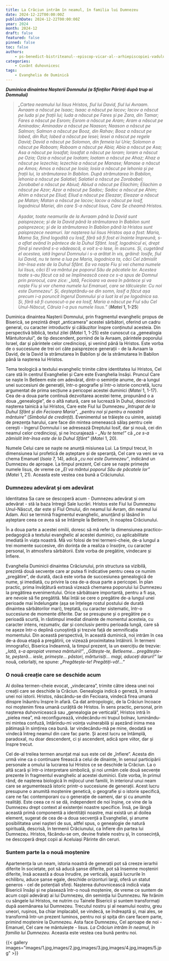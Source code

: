 ```yaml
---
title: La Crăciun intrăm în neamul, în familia lui Dumnezeu
date: 2024-12-22T00:00:00Z
publishDate: 2024-12-22T00:00:00Z
year: 2024
month: 2024-12
draft: false
featured: false
pinned: false
toc: false
authors:
    - ps-benedict-bistriteanul--episcop-vicar-al--arhiepiscopiei-vadului--feleacului-si-clujului
categories:
    - Cuvânt duhovnicesc
tags:
    - Evanghelia de Duminică
---
```

_**Duminica dinaintea Nașterii Domnului (a Sfinților Părinți după trup ai Domnului)**_

> _„Cartea neamului lui Iisus Hristos, fiul lui David, fiul lui Avraam. Avraam a născut pe Isaac; Isaac a născut pe Iacov; Iacov a născut pe Iuda și pe frații lui; Iuda a născut pe Fares și pe Zara, din Tamar; Fares a născut pe Esrom; Esrom a născut pe Aram; Aram a născut pe Aminadav; Aminadav a născut pe Naason; Naason a născut pe Salmon; Salmon a născut pe Booz, din Rahav; Booz a născut pe Iobed, din Rut; Iobed a născut pe Iesei; Iesei a născut pe regele David; David a născut pe Solomon, din femeia lui Urie; Solomon a născut pe Roboam; Roboam a născut pe Abia; Abia a născut pe Asa; Asa a născut pe Iosafat; Iosafat a născut pe Ioram; Ioram a născut pe Ozia; Ozia a născut pe Ioatam; Ioatam a născut pe Ahaz; Ahaz a născut pe Iezechia; Iezechia a născut pe Manase; Manase a născut pe Amos; Amos a născut pe Iosia; Iosia a născut pe Iehonia și pe frații lui, la strămutarea în Babilon. După strămutarea în Babilon, Iehonia a născut pe Salatiel; Salatiel a născut pe Zorobabel; Zorobabel a născut pe Abiud; Abiud a născut pe Eliachim; Eliachim a născut pe Azor; Azor a născut pe Sadoc; Sadoc a născut pe Ahim; Ahim a născut pe Eliud; Eliud a născut pe Eleazar; Eleazar a născut pe Matan; Matan a născut pe Iacov; Iacov a născut pe Iosif, logodnicul Mariei, din care S-a născut Iisus, Care Se cheamă Hristos.<br><br>_
> _Așadar, toate neamurile de la Avraam până la David sunt paisprezece; și de la David până la strămutarea în Babilon sunt paisprezece; și de la strămutarea în Babilon până la Hristos sunt paisprezece neamuri. Iar nașterea lui Iisus Hristos așa a fost: Maria, Mama Sa, fiind logodită cu Iosif, fără să fi fost ei înainte împreună, s-a aflat având în pântece de la Duhul Sfânt. Iosif, logodnicul ei, drept fiind și nevrând s-o vădească, a voit s-o lase, în ascuns. Și, cugetând el acestea, iată îngerul Domnului i s-a arătat în vis, grăind: Iosife, fiul lui David, nu te teme a lua pe Maria, logodnica ta, căci Cel zămislit într-însa este de la Duhul Sfânt. Ea va naște Fiu și vei chema numele lui Iisus, căci El va mântui pe poporul Său de păcatele lor. Acestea toate s-au făcut ca să se împlinească ceea ce s-a spus de Domnul prin prorocul, care zice: „Iată, Fecioara va avea în pântece și va naște Fiu și vor chema numele lui Emanuel, care se tâlcuiește: Cu noi este Dumnezeu“. Și, deșteptându-se din somn, Iosif a făcut așa precum i-a poruncit îngerul Domnului și a luat la el pe logodnica sa. Și, fără să fi cunoscut-o pe ea Iosif, Maria a născut pe Fiul său Cel Unul-Născut, Căruia I-a pus numele Iisus.”_ (**_Matei_ 1, 1-25**)

Duminica dinaintea Nașterii Domnului, prin fragmentul evanghelic propus de Biserică, se prezintă drept „anticamera” acestei sărbători, oferind un cadru general, cu caracter introductiv și călăuzitor înspre conținutul acesteia. Din perspectivă biblică, textul zilei (_Matei_ 1, 1-25) este cunoscut ca „genealogia Mântuitorului”, de tip descendent, pornind de la Avraam, părintele poporului Israel, dar și părintele celor credincioși, și venind până la Hristos. Este vorba de o succesiune de trei ori câte paisprezece generații - de la Avraam la David, de la David la strămutarea în Babilon și de la strămutarea în Babilon până la nașterea lui Hristos.

Tema teologică a textului evanghelic trimite către identitatea lui Hristos, Cel care stă în centrul Evangheliei și Care este Evanghelia însăși. Pruncul Care se naște în Betleem este om adevărat, dintr-o seminție anume, de-a lungul unei succesiuni de generații, într-o geografie și într-o istorie concretă, lucru argumentat de prima secțiune a pericopei acestei duminici (_Matei_ 1, 1-17). Cea de-a doua parte continuă dezvoltarea acestei teme, propunând o a doua „genealogie”, de o altă natură, care se lucrează în Duhul, descriind nașterea tainică a lui Hristos, Care este Fiul lui Dumnezeu _„întrupat de la Duhul Sfânt și din Fecioara Maria”_, _„pentru noi și pentru a noastră mântuire”_ (_Simbolul de credință_). Evenimentul se trăiește cu uimire, asistați de prezența harului, care face din mintea omenească sălaș pentru cele cerești - îngerul Domnului i se adresează Dreptului Iosif, dar și nouă, cei din neamul celor credincioși, și ne încurajează - _„Nu te teme!”_ că _„ce s-a zămislit într-însa este de la Duhul Sfânt”_ (_Matei_ 1, 20).

Numele Celui care se naște ne anunță misiunea Lui. La timpul trecut, în dimensiunea lui profetică de așteptare și de speranță, Cel care va veni se va chema Emanuel (_Isaia_ 7, 14), adică _„cu noi este Dumnezeu”_, indicând un Dumnezeu de aproape. La timpul prezent, Cel care se naște primește numele Iisus, de vreme ce _„El va mântui poporul Său de păcatele lor”_ (_Matei_ 1, 21). Aceasta este vestea cea bună a Crăciunului.

### Dumnezeu adevărat și om adevărat

Identitatea Sa care se descoperă acum - Dumnezeu adevărat și om adevărat - stă la baza întregii Sale lucrări. Hristos este Fiul lui Dumnezeu Unul-Născut, dar este și Fiul Omului, din neamul lui Avram, din neamul lui Adam. Aici se termină fragmentul evanghelic, anunțând și lăsând în așteptare ceea ce avea să se întâmple la Betleem, în noaptea Crăciunului.

În a doua parte a acestei omilii, doresc să mă refer la dimensiunea practico-pedagogică a textului evanghelic al acestei duminici, cu aplicabilitate imediată în viața noastră. Mă voi folosi de trei termeni-cheie, de-a lungul a trei momente succesive, din dorința de a realiza o însoțire, cu caracter personal, în atmosfera sărbătorii. Este vorba de pregătire, vindecare și înfiere.

Evanghelia Duminicii dinaintea Crăciunului, prin structura sa vizibilă, prezintă două secvențe care ar putea fi indicative pentru ceea ce numim „pregătire”, de durată, dacă este vorba de succesiunea genealogică de nume, și imediată, cu privire la cea de-a doua parte a pericopei. În plan practic, prima învățătură extrasă vizează chemarea poporului lui Dumnezeu la pregătirea evenimentului. Orice sărbătoare importantă, pentru a fi așa, are nevoie să fie pregătită. Mai întâi se cere o pregătire de-a lungul unei perioade mai îndelungate (așa se înțelege rostul postului de durată dinaintea sărbătorilor mari), treptată, cu caracter sistematic, într-o succesiune de momente diferite. Dar se presupune și o pregătire pe o perioadă scurtă, în răstimpul imediat dinainte de momentul acesteia, cu caracter intens, rezumativ, dar și conclusiv pentru perioada lungă, care să ne așeze într-o deplină cunoștință și trezvie față de semnificația momentului. Din această perspectivă, în această duminică, noi intrăm în cea de-a doua etapă a pregătirii, ce vizează proximitatea întâlnirii. În termeni imnografici, Biserica îndeamnă, la timpul prezent, la un exercițiu de trezvie: _„Iată, s-a apropiat vremea mântuirii!”_, _„Gătește-te, Betleeme… pregătește-te, peșteră… iesle, primește… păstori, mărturisiți… magi, aduceți daruri!”_ Iar nouă, celorlalți, ne spune: _„Pregătește-te! Pregătiți-vă!…”_

### O nouă creație care se deschide acum

Al doilea termen-cheie evocat, „vindecarea”, trimite către ideea unei noi creații care se deschide la Crăciun. Genealogia indică o geneză, în sensul unei noi istorii. Hristos, născându-se din Fecioara, vindecă firea umană dinspre înăuntru înspre în afară. Ca dat antropologic, de la Crăciun încoace noi moștenim firea umană curățită de Hristos. În sens practic, personal, prin nașterea duhovnicească sau „genealogia pe verticală”, Hristos intră în „pielea mea”, mă reconfigurează, vindecându-mi trupul bolnav, luminându-mi mintea confuză, întărindu-mi voința vulnerabilă și așezând inima mea pătimașă în simțirea cea bună. Iar vindecându-mă pe mine, deodată se vindecă întreg neamul din care fac parte. Și acest lucru se întâmplă, paradoxal, nu doar descendent, ci și ascendent, adică spre viitor, dar și înspre trecut.

Cel de-al treilea termen anunțat mai sus este cel de „înfiere”. Acesta din urmă vine ca o continuare firească a celui de dinainte, în sensul participării personale a omului la lucrarea lui Hristos ce se deschide la Crăciun. La o altă scară și într-o interpretare simbolică, și noi urmăm cele două secvențe prezente în fragmentul evanghelic al acestei duminici. Este vorba, în primul rând, de nașterea biologică în mijlocul unei familii, în interiorul unui neam care se argumentează istoric printr-o succesiune de generații. Acest lucru presupune o anumită moștenire genetică, o geografie și o istorie specifică, care ne fac contemporani cu o generație de oameni, dar și cu anumite realități. Este ceea ce ni se dă, independent de noi înșine, ce vine de la Dumnezeu drept context al existenței noastre specifice. Însă, pe lângă această primă componentă a identității noastre, mai există un al doilea element, sugerat de cea de-a doua secvență a Evangheliei, și anume posibilitatea unei nașteri de sus, altfel spus, o genealogie de natură spirituală, descrisă, în termenii Crăciunului, ca înfiere din partea lui Dumnezeu. Hristos, făcându-se om, devine fratele nostru și, în consecință, ne descoperă drept copii ai Aceluiași Părinte din ceruri.

### Suntem parte la o nouă moștenire

Apartenența la un neam, istoria noastră de generații pot să creeze ierarhii diferite în societate, pot să aducă șanse diferite, pot să însemne moșteniri diferite, însă această a doua înrudire, pe verticală, așază lucrurile în echilibru, aduce șanse egale, deschide orizonturi largi, oferă un statut generos - cel de potențiali sfinți. Nașterea duhovnicească indică viața Bisericii însăși și ne plasează într-o nouă moștenire, de vreme ce suntem de acum copii adevărați ai lui Dumnezeu, din seminția lui Dumnezeu. Ne hrănim cu sângele lui Hristos, ne nutrim cu Tainele Bisericii și suntem transformați după asemănarea lui Dumnezeu. Trecutul nostru și al neamului nostru, greu uneori, rușinos, ba chiar implacabil, se vindecă, se îndreaptă și, mai ales, se transformă într-un prezent luminos, pentru noi și spița din care facem parte, primind moștenire la Dumnezeu. Asta face Dumnezeu, Cel aproape de noi - Emanuel, Cel care ne mântuiește - Iisus. _La Crăciun intrăm în neamul, în familia lui Dumnezeu._ Aceasta este vestea cea bună pentru noi.

{{< gallery images="images/1.jpg,images/2.jpg,images/3.jpg,images/4.jpg,images/5.jpg" >}}